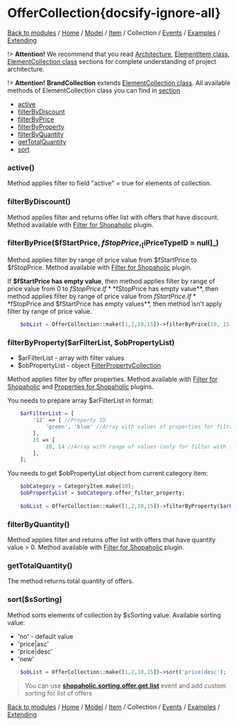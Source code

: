 # OfferCollection{docsify-ignore-all}

[Back to modules](modules/home.md)
/ [Home](modules/offer/home.md)
/ [Model](modules/offer/model/model.md)
/ [Item](modules/offer/item/item.md)
/ Collection
/ [Events](modules/offer/event/event.md)
/ [Examples](modules/offer/examples/examples.md)
/ [Extending](modules/offer/extending/extending.md)

!> **Attention!**  We recommend that you read [Architecture](home.md#architecture), [ElementItem class](item-class/item-class.md),
[ElementCollection class](collection-class/collection-class.md) sections for complete understanding of  project architecture.

!> **Attention!** **BrandCollection** extends [ElementCollection class](collection-class/collection-class.md).
All available methods of ElementCollection class you can find in [section](collection-class/collection-class.md#method-list) 

* [active](#active)
* [filterByDiscount](#filterbydiscount)
* [filterByPrice](#filterbypricefstartprice-fstopprice-ipricetypeid-null)
* [filterByProperty](#filterbypropertyarfilterlist-obpropertylist)
* [filterByQuantity](#filterbyquantity)
* [getTotalQuantity](#gettotalquantity)
* [sort](#sortssorting)

### active()

Method applies filter to field "active" = true  for elements of collection.

### filterByDiscount()

Method applies filter and returns offer list with offers that have discount.
Method available with [Filter for Shopaholic](plugins/home.md#filter-for-shopaholic) plugin.

### filterByPrice($fStartPrice, $fStopPrice, _[$iPriceTypeID = null]_)

Method applies filter by range of price value from $fStartPrice to $fStopPrice.
Method available with [Filter for Shopaholic](plugins/home.md#filter-for-shopaholic) plugin.

If **$fStartPrice has empty value**, then method applies filter by range of price value from 0 to $fStopPrice.
If **$fStopPrice has empty value**, then method applies filter by range of price value from $fStartPrice.
If **$fStopPrice and $fStartPrice has empty values**, then method isn't  apply filter by range of price value.

```php
    $obList = OfferCollection::make([1,2,10,15])->filterByPrice(10, 15);
```

### filterByProperty($arFilterList, $obPropertyList)
  * $arFilterList - array with filter values
  * $obPropertyList - object [FilterPropertyCollection](modules/property/collection/collection.md#filterpropertycollection)

Method applies filter by offer properties.
Method available with [Filter for Shopaholic](plugins/home.md#filter-for-shopaholic) and [Properties for Shopaholic](plugins/home.md#properties-for-shopaholic) plugins.

You needs to prepare array $arFilterList in format:
```php
    $arFilterList = [
        '12' => [ //Property ID
            'green', 'blue' //Array with values of properties for filtration
        ],
        15 => [
            10, 14 //Array with range of values (only for filter with type 'between')
        ],
    ];
```

You needs to get $obPropertyList object from current category item:
```php
    $obCategory = CategoryItem.make(10);
    $obPropertyList = $obCategory.offer_filter_property;
    
    $obList = OfferCollection::make([1,2,10,15])->filterByProperty($arFilterList, $obPropertyList);
```

### filterByQuantity()

Method applies filter and returns offer list with offers that have quantity value > 0.
Method available with [Filter for Shopaholic](plugins/home.md#filter-for-shopaholic) plugin.

### getTotalQuantity()

The method returns total quantity of offers.

### sort($sSorting)

Method sorts elements of collection by $sSorting value.
Available sorting value:
  * 'no' - default value
  * 'price|asc'
  * 'price|desc'
  * 'new'
```php
    $obList = OfferCollection::make([1,2,10,15])->sort('price|desc');
```

> You can use [**shopaholic.sorting.offer.get.list**](modules/offer/event/event.md#shopaholicsortingoffergetlist) event and add custom sorting for list of offers

[Back to modules](modules/home.md)
/ [Home](modules/offer/home.md)
/ [Model](modules/offer/model/model.md)
/ [Item](modules/offer/item/item.md)
/ Collection
/ [Events](modules/offer/event/event.md)
/ [Examples](modules/offer/examples/examples.md)
/ [Extending](modules/offer/extending/extending.md)